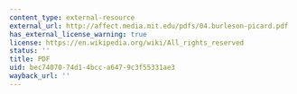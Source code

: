 ```yaml
---
content_type: external-resource
external_url: http://affect.media.mit.edu/pdfs/04.burleson-picard.pdf
has_external_license_warning: true
license: https://en.wikipedia.org/wiki/All_rights_reserved
status: ''
title: PDF
uid: bec74070-74d1-4bcc-a647-9c3f55331ae3
wayback_url: ''
---
```

